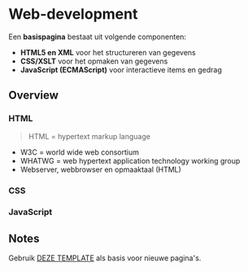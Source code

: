 # Web-development

Een **basispagina** bestaat uit volgende componenten:
* **HTML5 en XML** voor het structureren van gegevens
* **CSS/XSLT** voor het opmaken van gegevens
* **JavaScript (ECMAScript)** voor interactieve items en gedrag

## Overview

### HTML

> HTML = hypertext markup language

* W3C = world wide web consortium
* WHATWG = web hypertext application technology working group
* Webserver, webbrowser en opmaaktaal (HTML)

### CSS
### JavaScript

## Notes

Gebruik [DEZE TEMPLATE](00_Template.md) als basis voor nieuwe pagina's.